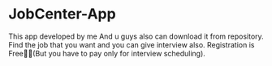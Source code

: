 # JobCenter-App
This app  developed by me And u guys also can download it from repository. Find the job that you want and you can give interview also. Registration is Free🤗😍(But you have to pay only for interview scheduling).
